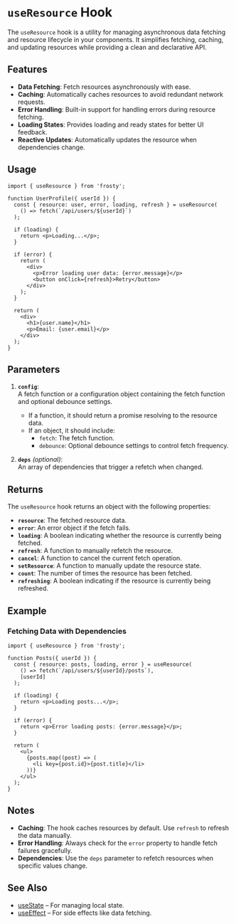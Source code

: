# `useResource` Hook

The `useResource` hook is a utility for managing asynchronous data fetching and resource lifecycle in your components. It simplifies fetching, caching, and updating resources while providing a clean and declarative API.

## Features

- **Data Fetching**: Fetch resources asynchronously with ease.
- **Caching**: Automatically caches resources to avoid redundant network requests.
- **Error Handling**: Built-in support for handling errors during resource fetching.
- **Loading States**: Provides loading and ready states for better UI feedback.
- **Reactive Updates**: Automatically updates the resource when dependencies change.

## Usage

```tsx
import { useResource } from 'frosty';

function UserProfile({ userId }) {
  const { resource: user, error, loading, refresh } = useResource(
    () => fetch(`/api/users/${userId}`)
  );

  if (loading) {
    return <p>Loading...</p>;
  }

  if (error) {
    return (
      <div>
        <p>Error loading user data: {error.message}</p>
        <button onClick={refresh}>Retry</button>
      </div>
    );
  }

  return (
    <div>
      <h1>{user.name}</h1>
      <p>Email: {user.email}</p>
    </div>
  );
}
```

## Parameters

1. **`config`**:  
   A fetch function or a configuration object containing the fetch function and optional debounce settings.  
   - If a function, it should return a promise resolving to the resource data.
   - If an object, it should include:
     - `fetch`: The fetch function.
     - `debounce`: Optional debounce settings to control fetch frequency.

2. **`deps`** *(optional)*:  
   An array of dependencies that trigger a refetch when changed.

## Returns

The `useResource` hook returns an object with the following properties:

- **`resource`**: The fetched resource data.  
- **`error`**: An error object if the fetch fails.  
- **`loading`**: A boolean indicating whether the resource is currently being fetched.  
- **`refresh`**: A function to manually refetch the resource.  
- **`cancel`**: A function to cancel the current fetch operation.  
- **`setResource`**: A function to manually update the resource state.  
- **`count`**: The number of times the resource has been fetched.  
- **`refreshing`**: A boolean indicating if the resource is currently being refreshed.

## Example

### Fetching Data with Dependencies

```tsx
import { useResource } from 'frosty';

function Posts({ userId }) {
  const { resource: posts, loading, error } = useResource(
    () => fetch(`/api/users/${userId}/posts`),
    [userId]
  );

  if (loading) {
    return <p>Loading posts...</p>;
  }

  if (error) {
    return <p>Error loading posts: {error.message}</p>;
  }

  return (
    <ul>
      {posts.map((post) => (
        <li key={post.id}>{post.title}</li>
      ))}
    </ul>
  );
}
```

## Notes

- **Caching**: The hook caches resources by default. Use `refresh` to refresh the data manually.
- **Error Handling**: Always check for the `error` property to handle fetch failures gracefully.
- **Dependencies**: Use the `deps` parameter to refetch resources when specific values change.

## See Also

- [useState](./useState.md) – For managing local state.
- [useEffect](./useEffect.md) – For side effects like data fetching.